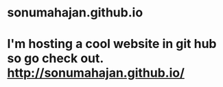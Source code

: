 # sonumahajan.github.io


# I'm hosting a cool website in git hub so go check out. http://sonumahajan.github.io/


